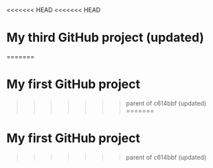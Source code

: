 <<<<<<< HEAD
<<<<<<< HEAD
# My third GitHub project (updated)
=======
# My first GitHub project
>>>>>>> parent of c614bbf (updated)
=======
# My first GitHub project
>>>>>>> parent of c614bbf (updated)
